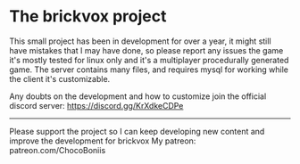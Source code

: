 # The brickvox project

This small project has been in development for over a year, it might still have mistakes that I may have done, so please report any issues
the game it's mostly tested for linux only and it's a multiplayer procedurally generated game. The server contains many files, and requires mysql for working
while the client it's customizable.

Any doubts on the development and how to customize join the official discord server: https://discord.gg/KrXdkeCDPe

---
Please support the project so I can keep developing new content and improve the development for brickvox
My patreon: patreon.com/ChocoBoniis
